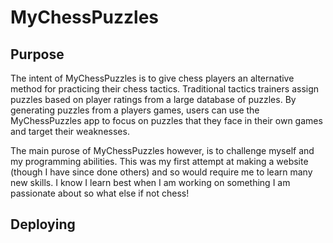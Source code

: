 # MyChessPuzzles
## Purpose
The intent of MyChessPuzzles is to give chess players an alternative method for practicing their chess tactics. Traditional tactics trainers assign puzzles based on player ratings from a large database of puzzles. By generating puzzles from a players games, users can use the MyChessPuzzles app to focus on puzzles that they face in their own games and target their weaknesses.  
  
The main purose of MyChessPuzzles however, is to challenge myself and my programming abilities. This was my first attempt at making a website (though I have since done others) and so would require me to learn many new skills. I know I learn best when I am working on something I am passionate about so what else if not chess! 
## Deploying 

